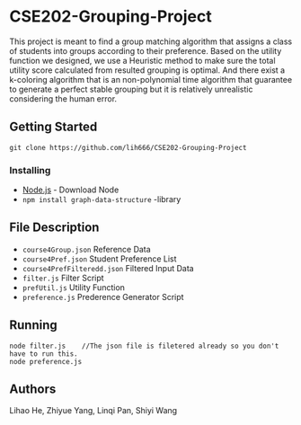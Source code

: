 # CSE202-Grouping-Project

This project is meant to find a group matching algorithm that assigns a class of students into groups according to their preference. Based on the utility function we designed, we use a Heuristic method to make sure the total utility score calculated from resulted grouping is optimal. And there exist a k-coloring algorithm that is an non-polynomial time algorithm that guarantee to generate a perfect stable grouping but it is relatively unrealistic considering the human error. 
## Getting Started
```
git clone https://github.com/lih666/CSE202-Grouping-Project
```
### Installing
* [Node.js](https://nodejs.org/en/) - Download Node
* `npm install graph-data-structure` -library

## File Description

* `course4Group.json` Reference Data
* `course4Pref.json` Student Preference List
* `course4PrefFilteredd.json` Filtered Input Data
* `filter.js` Filter Script
* `prefUtil.js` Utility Function
* `preference.js` Prederence Generator Script

## Running
```
node filter.js    //The json file is filetered already so you don't have to run this.
node preference.js
```

## Authors
Lihao He, Zhiyue Yang, Linqi Pan, Shiyi Wang
